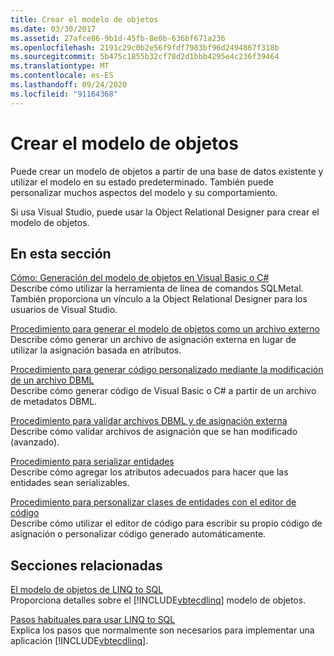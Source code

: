 ```yaml
---
title: Crear el modelo de objetos
ms.date: 03/30/2017
ms.assetid: 27afce86-9b1d-45fb-8e0b-636bf671a236
ms.openlocfilehash: 2191c29c0b2e56f9fdf7983bf96d2494867f318b
ms.sourcegitcommit: 5b475c1855b32cf78d2d1bbb4295e4c236f39464
ms.translationtype: MT
ms.contentlocale: es-ES
ms.lasthandoff: 09/24/2020
ms.locfileid: "91164368"
---
```

# <a name="creating-the-object-model"></a>Crear el modelo de objetos

Puede crear un modelo de objetos a partir de una base de datos existente y utilizar el modelo en su estado predeterminado. También puede personalizar muchos aspectos del modelo y su comportamiento.  
  
 Si usa Visual Studio, puede usar la Object Relational Designer para crear el modelo de objetos.  
  
## <a name="in-this-section"></a>En esta sección  

 [Cómo: Generación del modelo de objetos en Visual Basic o C#](how-to-generate-the-object-model-in-visual-basic-or-csharp.md)  
 Describe cómo utilizar la herramienta de línea de comandos SQLMetal. También proporciona un vínculo a la Object Relational Designer para los usuarios de Visual Studio.  
  
 [Procedimiento para generar el modelo de objetos como un archivo externo](how-to-generate-the-object-model-as-an-external-file.md)  
 Describe cómo generar un archivo de asignación externa en lugar de utilizar la asignación basada en atributos.  
  
 [Procedimiento para generar código personalizado mediante la modificación de un archivo DBML](how-to-generate-customized-code-by-modifying-a-dbml-file.md)  
 Describe cómo generar código de Visual Basic o C# a partir de un archivo de metadatos DBML.  
  
 [Procedimiento para validar archivos DBML y de asignación externa](how-to-validate-dbml-and-external-mapping-files.md)  
 Describe cómo validar archivos de asignación que se han modificado (avanzado).  
  
 [Procedimiento para serializar entidades](how-to-make-entities-serializable.md)  
 Describe cómo agregar los atributos adecuados para hacer que las entidades sean serializables.  
  
 [Procedimiento para personalizar clases de entidades con el editor de código](how-to-customize-entity-classes-by-using-the-code-editor.md)  
 Describe cómo utilizar el editor de código para escribir su propio código de asignación o personalizar código generado automáticamente.  
  
## <a name="related-sections"></a>Secciones relacionadas  

 [El modelo de objetos de LINQ to SQL](the-linq-to-sql-object-model.md)  
 Proporciona detalles sobre el [!INCLUDE[vbtecdlinq](../../../../../../includes/vbtecdlinq-md.md)] modelo de objetos.  
  
 [Pasos habituales para usar LINQ to SQL](typical-steps-for-using-linq-to-sql.md)  
 Explica los pasos que normalmente son necesarios para implementar una aplicación [!INCLUDE[vbtecdlinq](../../../../../../includes/vbtecdlinq-md.md)].
